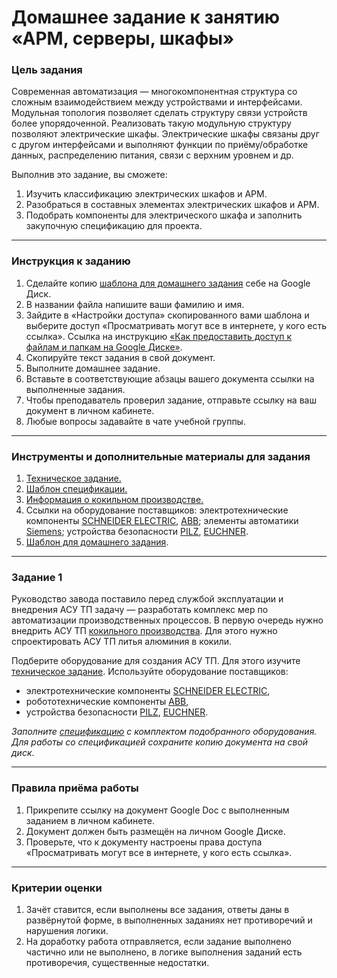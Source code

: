 # Домашнее задание к занятию «АРМ, серверы, шкафы»

### Цель задания

Современная автоматизация — многокомпонентная структура со сложным взаимодействием между устройствами и интерфейсами. Модульная топология позволяет сделать структуру связи устройств более упорядоченной. Реализовать такую модульную структуру позволяют электрические шкафы. 
Электрические шкафы связаны друг с другом интерфейсами и выполняют функции по приёму/обработке данных, распределению питания, связи с верхним уровнем и др.

Выполнив это задание, вы сможете:

1. Изучить классификацию электрических шкафов и АРМ.
2. Разобраться в составных элементах электрических шкафов и АРМ.
3. Подобрать компоненты для электрического шкафа и заполнить закупочную спецификацию для проекта.

-----

### Инструкция к заданию
1. Сделайте копию [шаблона для домашнего задания](https://u.netology.ru/backend/uploads/lms/content_assets/file/5520/%D0%A8%D0%B0%D0%B1%D0%BB%D0%BE%D0%BD_%D0%B4%D0%BB%D1%8F_%D0%B4%D0%BE%D0%BC%D0%B0%D1%88%D0%BD%D0%B5%D0%B3%D0%BE_%D0%B7%D0%B0%D0%B4%D0%B0%D0%BD%D0%B8%D1%8F__%D0%90%D0%A0%D0%9C__%D1%81%D0%B5%D1%80%D0%B2%D0%B5%D1%80%D1%8B__%D1%88%D0%BA%D0%B0%D1%84%D1%8B__-_%D0%A4%D0%B0%D0%BC%D0%B8%D0%BB%D0%B8%D1%8F_%D0%98%D0%BC%D1%8F__%D0%A1%D0%94%D0%95%D0%9B%D0%90%D0%99%D0%A2%D0%95_%D0%9A%D0%9E%D0%9F%D0%98%D0%AE_.docx) себе на Google Диск.
2. В названии файла напишите ваши фамилию и имя.
3. Зайдите в «Настройки доступа» скопированного вами шаблона и выберите доступ «Просматривать могут все в интернете, у кого есть ссылка». Ссылка на инструкцию [«Как предоставить доступ к файлам и папкам на Google Диске»](https://support.google.com/docs/answer/2494822?hl=ru&co=GENIE.Platform%3DDesktop).
4. Скопируйте текст задания в свой документ.
5. Выполните домашнее задание.
6. Вставьте в соответствующие абзацы вашего документа ссылки на выполненные задания.
7. Чтобы преподаватель проверил задание, отправьте ссылку на ваш документ в личном кабинете.
8. Любые вопросы задавайте в чате учебной группы.

-----

### Инструменты и дополнительные материалы для задания
1. [Техническое задание.](https://u.netology.ru/backend/uploads/lms/content_assets/file/5521/%D0%A2%D0%B5%D1%85%D0%BD%D0%B8%D1%87%D0%B5%D1%81%D0%BA%D0%BE%D0%B5_%D0%B7%D0%B0%D0%B4%D0%B0%D0%BD%D0%B8%D0%B5.docx)
2. [Шаблон спецификации.](https://u.netology.ru/backend/uploads/lms/content_assets/file/5522/%D0%A1%D0%BF%D0%B5%D1%86%D0%B8%D1%84%D0%B8%D0%BA%D0%B0%D1%86%D0%B8%D1%8F.xlsx)
3. [Информация о кокильном производстве.](https://stankiexpert.ru/spravochnik/litejjnoe-proizvodstvo/lite-v-kokil.html)
4. Ссылки на оборудование поставщиков: электротехнические компоненты [SCHNEIDER ELECTRIC](https://www.se.com/ru/ru/), [ABB](https://new.abb.com/ru); элементы автоматики [Siemens](https://mall.industry.siemens.com/goos/WelcomePage.aspx?regionUrl=/ru&language=ru); устройства безопасности [PILZ](https://www.pilz.com/ru-RU), [EUCHNER](https://www.euchner.de/en-us/products/).
5. [Шаблон для домашнего задания](https://docs.google.com/document/d/171ut1q_lTyu52_89I2xL6NLVGJp-JPn2LzWf4STI5v8/edit?usp=sharing).

-----

### Задание 1
Руководство завода поставило перед службой эксплуатации и внедрения АСУ ТП задачу — разработать комплекс мер по автоматизации производственных процессов. В первую очередь нужно внедрить АСУ ТП [кокильного производства](https://stankiexpert.ru/spravochnik/litejjnoe-proizvodstvo/lite-v-kokil.html). Для этого нужно  спроектировать АСУ ТП литья алюминия в кокили.

Подберите оборудование для создания АСУ ТП. Для этого изучите [техническое задание](https://docs.google.com/document/d/1FHFKGKCQ0iHJqQMH831Rd3NkUblIjCxrbyeLUxHmWTA/edit?usp=sharing).
Используйте оборудование поставщиков:

- электротехнические компоненты [SCHNEIDER ELECTRIC](https://www.se.com/ru/ru/),
- робототехнические компоненты [ABB](https://new.abb.com/ru),
- устройства безопасности [PILZ](https://www.pilz.com/ru-RU), [EUCHNER](https://www.euchner.de/en-us/products/).

*Заполните [спецификацию](https://docs.google.com/spreadsheets/d/1MD1e1kSFqJS4lYMkl4x-gsKCMc4hCTmlS56KMYsTCFY/edit?usp=sharing) с комплектом подобранного оборудования. Для работы со спецификацией сохраните копию документа на свой диск*.

-----

### Правила приёма работы
1. Прикрепите ссылку на документ Google Doc с выполненным заданием в личном кабинете.
2. Документ должен быть размещён на личном Google Диске.
3. Проверьте, что к документу настроены права доступа «Просматривать могут все в интернете, у кого есть ссылка».

-----
### Критерии оценки
1. Зачёт ставится, если выполнены все задания, ответы даны в развёрнутой форме, в выполненных заданиях нет противоречий и нарушения логики.
2. На доработку работа отправляется, если задание выполнено частично или не выполнено, в логике выполнения заданий есть противоречия, существенные недостатки.



